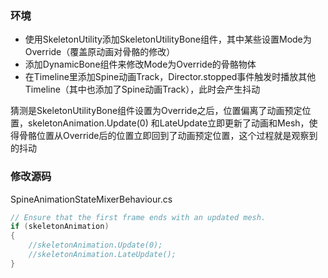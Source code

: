### 环境

-   使用SkeletonUtility添加SkeletonUtilityBone组件，其中某些设置Mode为Override（覆盖原动画对骨骼的修改）
-   添加DynamicBone组件来修改Mode为Override的骨骼物体
-   在Timeline里添加Spine动画Track，Director.stopped事件触发时播放其他Timeline（其中也添加了Spine动画Track），此时会产生抖动

猜测是SkeletonUtilityBone组件设置为Override之后，位置偏离了动画预定位置，skeletonAnimation.Update(0) 和LateUpdate立即更新了动画和Mesh，使得骨骼位置从Override后的位置立即回到了动画预定位置，这个过程就是观察到的抖动

### 修改源码

SpineAnimationStateMixerBehaviour.cs 

``` csharp
// Ensure that the first frame ends with an updated mesh.
if (skeletonAnimation)
{
    //skeletonAnimation.Update(0);
    //skeletonAnimation.LateUpdate();
}
```

